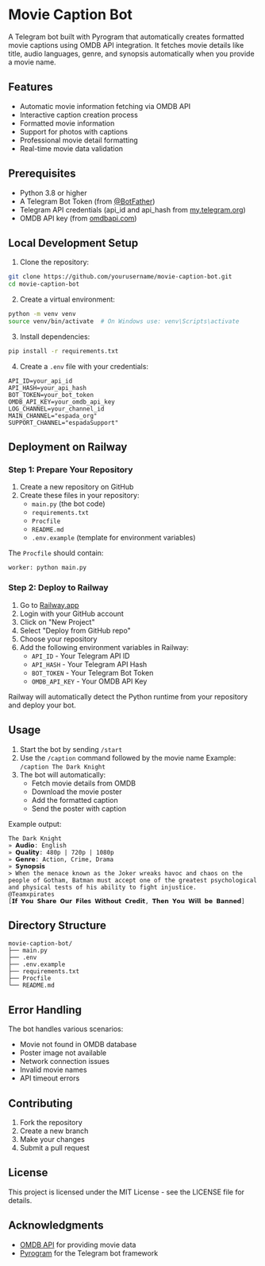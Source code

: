 # Movie Caption Bot

A Telegram bot built with Pyrogram that automatically creates formatted movie captions using OMDB API integration. It fetches movie details like title, audio languages, genre, and synopsis automatically when you provide a movie name.

## Features

- Automatic movie information fetching via OMDB API
- Interactive caption creation process
- Formatted movie information
- Support for photos with captions
- Professional movie detail formatting
- Real-time movie data validation

## Prerequisites

- Python 3.8 or higher
- A Telegram Bot Token (from [@BotFather](https://t.me/BotFather))
- Telegram API credentials (api_id and api_hash from [my.telegram.org](https://my.telegram.org))
- OMDB API key (from [omdbapi.com](http://www.omdbapi.com/apikey.aspx))

## Local Development Setup

1. Clone the repository:
```bash
git clone https://github.com/yourusername/movie-caption-bot.git
cd movie-caption-bot
```

2. Create a virtual environment:
```bash
python -m venv venv
source venv/bin/activate  # On Windows use: venv\Scripts\activate
```

3. Install dependencies:
```bash
pip install -r requirements.txt
```

4. Create a `.env` file with your credentials:
```env
API_ID=your_api_id
API_HASH=your_api_hash
BOT_TOKEN=your_bot_token
OMDB_API_KEY=your_omdb_api_key
LOG_CHANNEL=your_channel_id
MAIN_CHANNEL="espada_org"
SUPPORT_CHANNEL="espadaSupport"
```

## Deployment on Railway

### Step 1: Prepare Your Repository

1. Create a new repository on GitHub
2. Create these files in your repository:
   - `main.py` (the bot code)
   - `requirements.txt`
   - `Procfile`
   - `README.md`
   - `.env.example` (template for environment variables)

The `Procfile` should contain:
```
worker: python main.py
```

### Step 2: Deploy to Railway

1. Go to [Railway.app](https://railway.app/)
2. Login with your GitHub account
3. Click on "New Project"
4. Select "Deploy from GitHub repo"
5. Choose your repository
6. Add the following environment variables in Railway:
   - `API_ID` - Your Telegram API ID
   - `API_HASH` - Your Telegram API Hash
   - `BOT_TOKEN` - Your Telegram Bot Token
   - `OMDB_API_KEY` - Your OMDB API Key

Railway will automatically detect the Python runtime from your repository and deploy your bot.

## Usage

1. Start the bot by sending `/start`
2. Use the `/caption` command followed by the movie name
   Example: `/caption The Dark Knight`
3. The bot will automatically:
   - Fetch movie details from OMDB
   - Download the movie poster
   - Add the formatted caption
   - Send the poster with caption

Example output:
```
The Dark Knight
» 𝗔𝘂𝗱𝗶𝗼: English
» 𝗤𝘂𝗮𝗹𝗶𝘁𝘆: 480p | 720p | 1080p 
» 𝗚𝗲𝗻𝗿𝗲: Action, Crime, Drama
» 𝗦𝘆𝗻𝗼𝗽𝘀𝗶𝘀
> When the menace known as the Joker wreaks havoc and chaos on the people of Gotham, Batman must accept one of the greatest psychological and physical tests of his ability to fight injustice.
@Teamxpirates
[𝗜𝗳 𝗬𝗼𝘂 𝗦𝗵𝗮𝗿𝗲 𝗢𝘂𝗿 𝗙𝗶𝗹𝗲𝘀 𝗪𝗶𝘁𝗵𝗼𝘂𝘁 𝗖𝗿𝗲𝗱𝗶𝘁, 𝗧𝗵𝗲𝗻 𝗬𝗼𝘂 𝗪𝗶𝗹𝗹 𝗯𝗲 𝗕𝗮𝗻𝗻𝗲𝗱]
```

## Directory Structure
```
movie-caption-bot/
├── main.py
├── .env
├── .env.example
├── requirements.txt
├── Procfile
└── README.md
```
## Error Handling

The bot handles various scenarios:
- Movie not found in OMDB database
- Poster image not available
- Network connection issues
- Invalid movie names
- API timeout errors

## Contributing

1. Fork the repository
2. Create a new branch
3. Make your changes
4. Submit a pull request

## License

This project is licensed under the MIT License - see the LICENSE file for details.

## Acknowledgments

- [OMDB API](http://www.omdbapi.com/) for providing movie data
- [Pyrogram](https://docs.pyrogram.org/) for the Telegram bot framework
